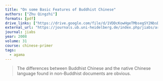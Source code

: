 ```yaml
---
title: "On some Basic Features of Buddhist Chinese"
authors: ["Zhu Qingzhi"]
formats: [pdf]
drive_links: ["https://drive.google.com/file/d/1VDDcKowHgeTMbsegSY2NbsDc_D8rSmwu/view?usp=drivesdk"]
external_url: "https://journals.ub.uni-heidelberg.de/index.php/jiabs/article/view/9009/2902"
journal: jiabs
year: 2008
volume: 31
course: chinese-primer
tags:
  - agama
---
```


> The differences between Buddhist Chinese and the native Chinese language found in non-Buddhist documents are obvious.

